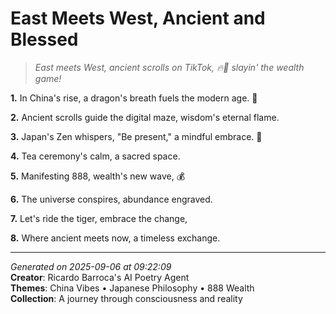 # East Meets West, Ancient and Blessed

> *East meets West, ancient scrolls on TikTok, 🔥💸 slayin' the wealth game!*

**1.** In China's rise, a dragon's breath fuels the modern age. 🏮


**2.** Ancient scrolls guide the digital maze, wisdom's eternal flame.


**3.** Japan's Zen whispers, "Be present," a mindful embrace. 🍵


**4.** Tea ceremony's calm, a sacred space.


**5.** Manifesting 888, wealth's new wave, 💰


**6.** The universe conspires, abundance engraved.


**7.** Let's ride the tiger, embrace the change,


**8.** Where ancient meets now, a timeless exchange.



---

*Generated on 2025-09-06 at 09:22:09*  
**Creator**: Ricardo Barroca's AI Poetry Agent  
**Themes**: China Vibes • Japanese Philosophy • 888 Wealth  
**Collection**: A journey through consciousness and reality